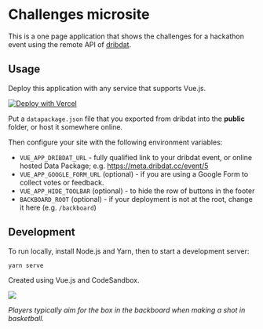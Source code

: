 # Challenges microsite

This is a one page application that shows the challenges for a hackathon event using the remote API of [dribdat](https://github.com/dribdat/dribat).

## Usage

Deploy this application with any service that supports Vue.js.

[![Deploy with Vercel](https://vercel.com/button)](https://vercel.com/new/git/external?repository-url=https%3A%2F%2Fgithub.com%2Fvercel%2Fnext.js%2Ftree%2Fcanary%2Fexamples%2Fhello-world)

Put a `datapackage.json` file that you exported from dribdat into the **public** folder, or host it somewhere online.

Then configure your site with the following environment variables:

- `VUE_APP_DRIBDAT_URL` - fully qualified link to your dribdat event, or online hosted Data Package; e.g. https://meta.dribdat.cc/event/5
- `VUE_APP_GOOGLE_FORM_URL` (optional) - if you are using a Google Form to collect votes or feedback.
- `VUE_APP_HIDE_TOOLBAR` (optional) - to hide the row of buttons in the footer
- `BACKBOARD_ROOT` (optional) - if your deployment is not at the root, change it here (e.g. `/backboard`)

## Development

To run locally, install Node.js and Yarn, then to start a development server:

```
yarn serve
```

Created using Vue.js and CodeSandbox.

![](https://upload.wikimedia.org/wikipedia/commons/9/9a/Zh_Basketball_backboard_and_basket_bitmap_1940.svg)

_Players typically aim for the box in the backboard when making a shot in basketball._
